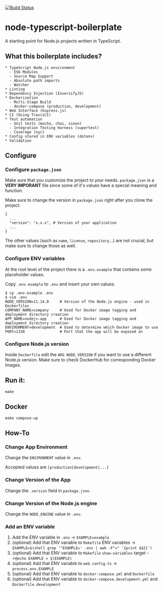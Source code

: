 [![Build
Status](https://travis-ci.org/DusanDimitric/node-typescript-boilerplate.svg?branch=master)](https://travis-ci.org/DusanDimitric/node-typescript-boilerplate)

# node-typescript-boilerplate

A starting point for Node.js projects written in TypeScript.

## What this boilerplate includes?

```
* TypeScript Node.js environment
  - ES6 Modules
  - Source Map Support
  - Absolute path imports
  - Watcher
* Linting
* Dependency Injection (InversifyJS)
* Dockerization
  - Multi-Stage Build
  - docker-compose (production, development)
* Web Interface (Express.js)
* CI (Using TravisCI)
* Test automation
  - Unit tests (mocha, chai, sinon)
  - Integration Testing Harness (supertest)
  - Coverage (nyc)
* Config stored in ENV variables (dotenv)
* Validation
```

## Configure

### Configure `package.json`

Make sure that you customize the project to your needs. `package.json` is a
**VERY IMPORANT** file since some of it's values have a special meaning and
function.

Make sure to change the version in `package.json` right after you clone the project:
```
{
  ...
  "version": "x.x.x", # Version of your application
  ...
}
```

The other values (such as `name`, `license`, `repository`...) are not crucial,
but make sure to change those as well.

### Configure ENV variables

At the root level of the project there is a `.env.example` that contains some
placeholder values.

Copy `.env.example` to `.env` and insert your own values:

```
$ cp .env.example .env
$ vim .env
NODE_VERSION=11.14.0     # Version of the Node.js engine - used in Dockerfiles
COMPANY_NAME=company     # Used for Docker image tagging and deployment directory creation
APP_NAME=nodejs-app      # Used for Docker image tagging and deployment directory creation
ENVIRONMENT=development  # Used to determine which Docker image to use
PORT=1338                # Port that the app will be exposed on
```

### Configure Node.js version

Inside `Dockerfile` edit the `ARG NODE_VERSION` if you want to use a different
Node.js version. Make sure to check DockerHub for corresponding Docker Images.

## Run it:

```
make
```

## Docker

```
make compose-up
```

## How-To

### Change App Environment

Change the `ENVIRONMENT` value in `.env`.

Accepted values are `[production|development|...]`

### Change Version of the App

Change the `.version` field in `package.json`.

### Change Version of the Node.js engine

Change the `NODE_ENGINE` value in `.env`.

### Add an ENV variable

1. Add the ENV variable in `.env` -> `EXAMPLE=example`
2. (optional) Add that ENV variable to `Makefile` ENV variables -> `EXAMPLE=$(shell grep '^EXAMPLE=' .env | awk -F"=" '{print $$2}')`
3. (optional) Add that ENV variable to `Makefile` `show-variables` target ->`@echo EXAMPLE = $(EXAMPLE)`
4. (optional) Add that ENV variable to `web.config.ts` -> `process.env.EXAMPLE`
5. (optional) Add that ENV variable to `docker-compose.yml` and `Dockerfile`
6. (optional) Add that ENV variable to `docker-compose.development.yml` and `Dockerfile.development`